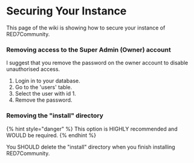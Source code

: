 # Securing Your Instance

This page of the wiki is showing how to secure your instance of RED7Community.

### Removing access to the Super Admin (Owner) account

I suggest that you remove the password on the owner account to disable unauthorised access.

1. Login in to your database.
2. Go to the 'users' table.
3. Select the user with id 1.
4. Remove the password.

### Removing the "install" directory

{% hint style="danger" %}
This option is HIGHLY recommended and WOULD be required.
{% endhint %}

You SHOULD delete the "install" directory when you finish installing RED7Community.
